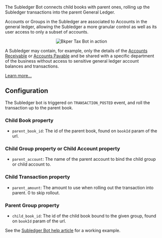 
The Subledger Bot connects child books with parent ones, rolling up the Subledger transactions into the parent General Ledger.

Accounts or Groups in the Subledger are associated to Accounts in the general ledger, allowing the Subledger a more granular control as well as its user access to only a subset of accounts.

<p align="center">
  <img src='https://docs.google.com/drawings/d/e/2PACX-1vTWp1BE5LOoDhu93XiUGg4pverXcHMVQXHyBrd9Q2scAtxixwnlXDI1dioPCswV9VGZW_5gRMPnq1K3/pub?w=3084&h=2676' alt='Bkper Tax Bot in action'/>
</p>

A Subledger may contain, for example, only the details of the [Accounts Receivable](https://help.bkper.com/en/articles/2569170-accounts-receivable) or [Accounts Payable](https://help.bkper.com/en/articles/2569171-accounts-payable) and be shared with a specific department of the business without access to sensitive general ledger account balances and transactions.

[Learn more...](https://help.bkper.com/en/articles/4859083-subledger-bot)

## Configuration

The Subledger bot is triggered on ```TRANSACTION_POSTED``` event, and roll the transaction up to the parent book.

### Child Book property

- ```parent_book_id```: The id of the parent book, found on ```bookId``` param of the url.

### Child Group property or Child Account property

- ```parent_account```: The name of the parent account to bind the child group or child account to.

### Child Transaction property

- ```parent_amount```: The amount to use when rolling out the transaction into parent. 0 to skip rollout.

### Parent Group property

- ```child_book_id```: The id of the child book bound to the given group, found on ```bookId``` param of the url.




See the [Subledger Bot help article](https://help.bkper.com/en/articles/4859083-subledger-bot) for a working example.


